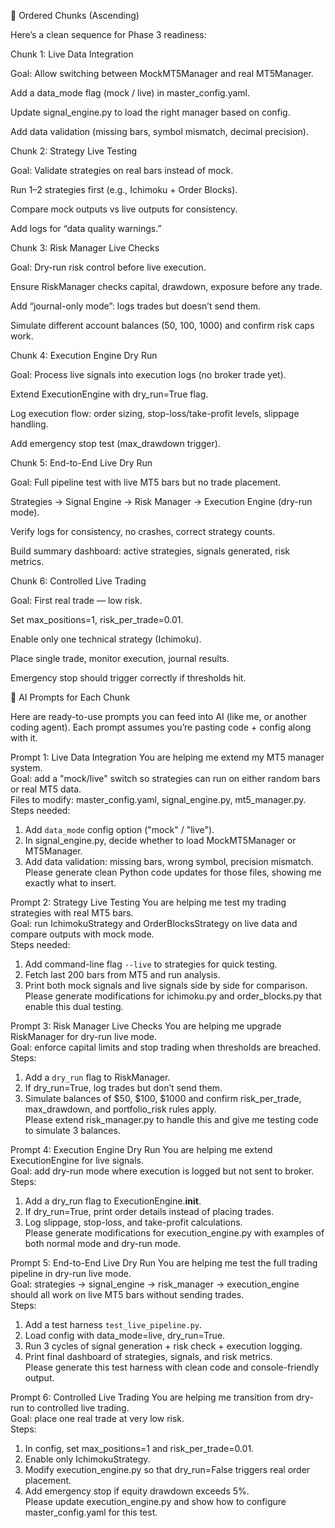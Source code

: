 🔹 Ordered Chunks (Ascending)

Here’s a clean sequence for Phase 3 readiness:

Chunk 1: Live Data Integration

Goal: Allow switching between MockMT5Manager and real MT5Manager.

Add a data_mode flag (mock / live) in master_config.yaml.

Update signal_engine.py to load the right manager based on config.

Add data validation (missing bars, symbol mismatch, decimal precision).

Chunk 2: Strategy Live Testing

Goal: Validate strategies on real bars instead of mock.

Run 1–2 strategies first (e.g., Ichimoku + Order Blocks).

Compare mock outputs vs live outputs for consistency.

Add logs for “data quality warnings.”

Chunk 3: Risk Manager Live Checks

Goal: Dry-run risk control before live execution.

Ensure RiskManager checks capital, drawdown, exposure before any trade.

Add “journal-only mode”: logs trades but doesn’t send them.

Simulate different account balances (50, 100, 1000) and confirm risk caps work.

Chunk 4: Execution Engine Dry Run

Goal: Process live signals into execution logs (no broker trade yet).

Extend ExecutionEngine with dry_run=True flag.

Log execution flow: order sizing, stop-loss/take-profit levels, slippage handling.

Add emergency stop test (max_drawdown trigger).

Chunk 5: End-to-End Live Dry Run

Goal: Full pipeline test with live MT5 bars but no trade placement.

Strategies → Signal Engine → Risk Manager → Execution Engine (dry-run mode).

Verify logs for consistency, no crashes, correct strategy counts.

Build summary dashboard: active strategies, signals generated, risk metrics.

Chunk 6: Controlled Live Trading

Goal: First real trade — low risk.

Set max_positions=1, risk_per_trade=0.01.

Enable only one technical strategy (Ichimoku).

Place single trade, monitor execution, journal results.

Emergency stop should trigger correctly if thresholds hit.

🔹 AI Prompts for Each Chunk

Here are ready-to-use prompts you can feed into AI (like me, or another coding agent).
Each prompt assumes you’re pasting code + config along with it.

Prompt 1: Live Data Integration
You are helping me extend my MT5 manager system.  
Goal: add a "mock/live" switch so strategies can run on either random bars or real MT5 data.  
Files to modify: master_config.yaml, signal_engine.py, mt5_manager.py.  
Steps needed:  
1. Add `data_mode` config option ("mock" / "live").  
2. In signal_engine.py, decide whether to load MockMT5Manager or MT5Manager.  
3. Add data validation: missing bars, wrong symbol, precision mismatch.  
Please generate clean Python code updates for those files, showing me exactly what to insert.

Prompt 2: Strategy Live Testing
You are helping me test my trading strategies with real MT5 bars.  
Goal: run IchimokuStrategy and OrderBlocksStrategy on live data and compare outputs with mock mode.  
Steps needed:  
1. Add command-line flag `--live` to strategies for quick testing.  
2. Fetch last 200 bars from MT5 and run analysis.  
3. Print both mock signals and live signals side by side for comparison.  
Please generate modifications for ichimoku.py and order_blocks.py that enable this dual testing.

Prompt 3: Risk Manager Live Checks
You are helping me upgrade RiskManager for dry-run live mode.  
Goal: enforce capital limits and stop trading when thresholds are breached.  
Steps:  
1. Add a `dry_run` flag to RiskManager.  
2. If dry_run=True, log trades but don’t send them.  
3. Simulate balances of $50, $100, $1000 and confirm risk_per_trade, max_drawdown, and portfolio_risk rules apply.  
Please extend risk_manager.py to handle this and give me testing code to simulate 3 balances.

Prompt 4: Execution Engine Dry Run
You are helping me extend ExecutionEngine for live signals.  
Goal: add dry-run mode where execution is logged but not sent to broker.  
Steps:  
1. Add a dry_run flag to ExecutionEngine.__init__.  
2. If dry_run=True, print order details instead of placing trades.  
3. Log slippage, stop-loss, and take-profit calculations.  
Please generate modifications for execution_engine.py with examples of both normal mode and dry-run mode.

Prompt 5: End-to-End Live Dry Run
You are helping me test the full trading pipeline in dry-run live mode.  
Goal: strategies → signal_engine → risk_manager → execution_engine should all work on live MT5 bars without sending trades.  
Steps:  
1. Add a test harness `test_live_pipeline.py`.  
2. Load config with data_mode=live, dry_run=True.  
3. Run 3 cycles of signal generation + risk check + execution logging.  
4. Print final dashboard of strategies, signals, and risk metrics.  
Please generate this test harness with clean code and console-friendly output.

Prompt 6: Controlled Live Trading
You are helping me transition from dry-run to controlled live trading.  
Goal: place one real trade at very low risk.  
Steps:  
1. In config, set max_positions=1 and risk_per_trade=0.01.  
2. Enable only IchimokuStrategy.  
3. Modify execution_engine.py so that dry_run=False triggers real order placement.  
4. Add emergency stop if equity drawdown exceeds 5%.  
Please update execution_engine.py and show how to configure master_config.yaml for this test.